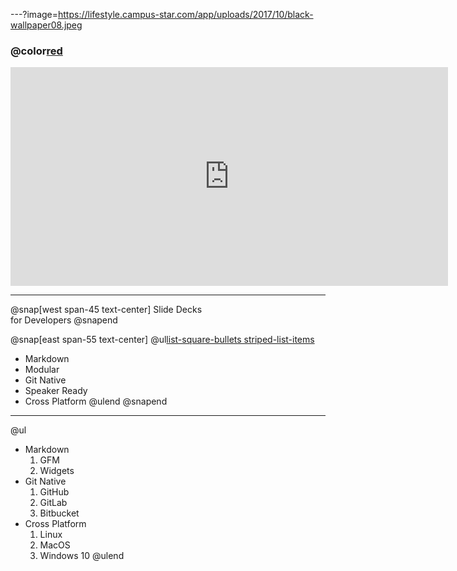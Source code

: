 ---?image=https://lifestyle.campus-star.com/app/uploads/2017/10/black-wallpaper08.jpeg

### @color[red](ยายสีเขาบ่มักบักมี้)

<iframe width="700" height="350" src="https://www.youtube.com/embed/fq6yIsbYgCs?list=RDfq6yIsbYgCs" frameborder="0" allow="accelerometer; autoplay; encrypted-media; gyroscope; picture-in-picture" allowfullscreen></iframe>


---

@snap[west span-45 text-center]
Slide Decks<br>for Developers
@snapend

@snap[east span-55 text-center]
@ul[list-square-bullets striped-list-items](false)
- Markdown
- Modular
- Git Native
- Speaker Ready
- Cross Platform
@ulend
@snapend

---

@ul
- Markdown
    1. GFM
    1. Widgets
- Git Native
    1. GitHub
    1. GitLab
    1. Bitbucket
- Cross Platform
    1. Linux
    1. MacOS
    1. Windows 10
@ulend